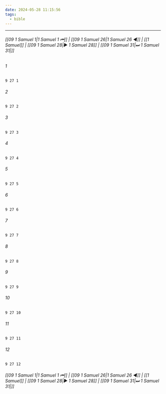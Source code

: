 ```yaml
---
date: 2024-05-28 11:15:56
tags:
  - bible
---
```

___

###### [[09 1 Samuel 1|1 Samuel 1 ⏮]] | [[09 1 Samuel 26|1 Samuel 26 ◀]] | [[1 Samuel]] | [[09 1 Samuel 28|▶ 1 Samuel 28]] | [[09 1 Samuel 31|⏭ 1 Samuel 31|]]

###### 1
``` verse
9 27 1 
```
###### 2
``` verse
9 27 2 
```
###### 3
``` verse
9 27 3 
```
###### 4
``` verse
9 27 4 
```
###### 5
``` verse
9 27 5 
```
###### 6
``` verse
9 27 6 
```
###### 7
``` verse
9 27 7 
```
###### 8
``` verse
9 27 8 
```
###### 9
``` verse
9 27 9 
```
###### 10
``` verse
9 27 10 
```
###### 11
``` verse
9 27 11 
```
###### 12
``` verse
9 27 12 
```

###### [[09 1 Samuel 1|1 Samuel 1 ⏮]] | [[09 1 Samuel 26|1 Samuel 26 ◀]] | [[1 Samuel]] | [[09 1 Samuel 28|▶ 1 Samuel 28]] | [[09 1 Samuel 31|⏭ 1 Samuel 31|]]

